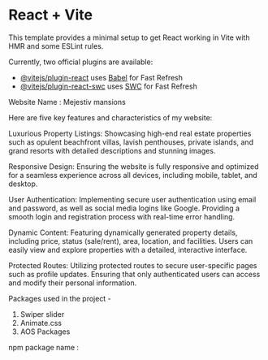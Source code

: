 # React + Vite

This template provides a minimal setup to get React working in Vite with HMR and some ESLint rules.

Currently, two official plugins are available:

- [@vitejs/plugin-react](https://github.com/vitejs/vite-plugin-react/blob/main/packages/plugin-react/README.md) uses [Babel](https://babeljs.io/) for Fast Refresh
- [@vitejs/plugin-react-swc](https://github.com/vitejs/vite-plugin-react-swc) uses [SWC](https://swc.rs/) for Fast Refresh

Website Name : Mejestiv mansions

Here are five key features and characteristics of my website:

Luxurious Property Listings: Showcasing high-end real estate properties such as opulent beachfront villas, lavish penthouses, private islands, and grand resorts with detailed descriptions and stunning images.

Responsive Design: Ensuring the website is fully responsive and optimized for a seamless experience across all devices, including mobile, tablet, and desktop.

User Authentication: Implementing secure user authentication using email and password, as well as social media logins like Google. Providing a smooth login and registration process with real-time error handling.

Dynamic Content: Featuring dynamically generated property details, including price, status (sale/rent), area, location, and facilities. Users can easily view and explore properties with a detailed, interactive interface.

Protected Routes: Utilizing protected routes to secure user-specific pages such as profile updates. Ensuring that only authenticated users can access and modify their personal information.

Packages used in the project - 

1. Swiper slider
2. Animate.css
3. AOS Packages

npm package name : 
